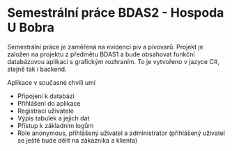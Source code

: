 <h1>Semestrální práce BDAS2 - Hospoda U Bobra</h1>
Semestrální práce je zaměřená na evidenci piv a pivovarů. Projekt je založen na projektu z předmětu BDAS1 a bude obsahovat funkční databázovou aplikaci s grafickým rozhraním.
To je vytvořeno v jazyce C#, stejně tak i backend.

Aplikace v současné chvíli umí
<ul>
  <li>Připojení k databázi</li>
  <li>Přihlášení do aplikace</li>
  <li>Registraci uživatele</li>
  <li>Výpis tabulek a jejich dat</li>
  <li>Přístup k základním logům</li>
  <li>Role anonymous, přihlášený uživatel a administrator (přihlášený uživatel se ještě bude dělit na zákazníka a klienta)</li>
</ul>
